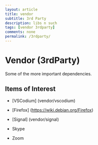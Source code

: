 ```yaml
---
layout: article
title: vendor
subtitle: 3rd Party
description: libs n such
tags: [vendor 3rdparty]
comments: none
permalink: /3rdparty/
---
```


# Vendor (3rdParty)

Some of the more important dependencies.

## Items of Interest

* [VSCodium] (vendor/vscodium)

* [Firefox] (https://wiki.debian.org/Firefox)

* [Signal] (vendor/signal)

* Skype

* Zoom



